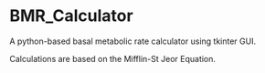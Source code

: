 # BMR_Calculator
A python-based basal metabolic rate calculator using tkinter GUI.

Calculations are based on the Mifflin-St Jeor Equation.


